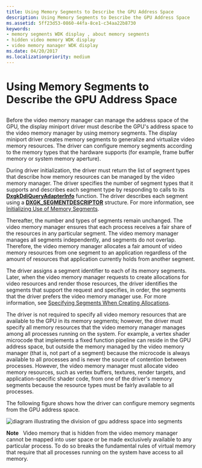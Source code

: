 ```yaml
---
title: Using Memory Segments to Describe the GPU Address Space
description: Using Memory Segments to Describe the GPU Address Space
ms.assetid: 5ff23d53-0860-44fa-8ce1-c34aa22b8730
keywords:
- memory segments WDK display , about memory segments
- hidden video memory WDK display
- video memory manager WDK display
ms.date: 04/20/2017
ms.localizationpriority: medium
---
```


# Using Memory Segments to Describe the GPU Address Space


## <span id="ddk_using_memory_segments_to_describe_the_gpu_address_space_gg"></span><span id="DDK_USING_MEMORY_SEGMENTS_TO_DESCRIBE_THE_GPU_ADDRESS_SPACE_GG"></span>


Before the video memory manager can manage the address space of the GPU, the display miniport driver must describe the GPU's address space to the video memory manager by using memory segments. The display miniport driver creates memory segments to generalize and virtualize video memory resources. The driver can configure memory segments according to the memory types that the hardware supports (for example, frame buffer memory or system memory aperture).

During driver initialization, the driver must return the list of segment types that describe how memory resources can be managed by the video memory manager. The driver specifies the number of segment types that it supports and describes each segment type by responding to calls to its [**DxgkDdiQueryAdapterInfo**](https://docs.microsoft.com/windows-hardware/drivers/ddi/d3dkmddi/nc-d3dkmddi-dxgkddi_queryadapterinfo) function. The driver describes each segment using a [**DXGK\_SEGMENTDESCRIPTOR**](https://docs.microsoft.com/windows-hardware/drivers/ddi/d3dkmddi/ns-d3dkmddi-_dxgk_segmentdescriptor) structure. For more information, see [Initializing Use of Memory Segments](initializing-use-of-memory-segments.md).

Thereafter, the number and types of segments remain unchanged. The video memory manager ensures that each process receives a fair share of the resources in any particular segment. The video memory manager manages all segments independently, and segments do not overlap. Therefore, the video memory manager allocates a fair amount of video memory resources from one segment to an application regardless of the amount of resources that application currently holds from another segment.

The driver assigns a segment identifier to each of its memory segments. Later, when the video memory manager requests to create allocations for video resources and render those resources, the driver identifies the segments that support the request and specifies, in order, the segments that the driver prefers the video memory manager use. For more information, see [Specifying Segments When Creating Allocations](specifying-segments-when-creating-allocations.md).

The driver is not required to specify all video memory resources that are available to the GPU in its memory segments; however, the driver must specify all memory resources that the video memory manager manages among all processes running on the system. For example, a vertex shader microcode that implements a fixed function pipeline can reside in the GPU address space, but outside the memory managed by the video memory manager (that is, not part of a segment) because the microcode is always available to all processes and is never the source of contention between processes. However, the video memory manager must allocate video memory resources, such as vertex buffers, textures, render targets, and application-specific shader code, from one of the driver's memory segments because the resource types must be fairly available to all processes.

The following figure shows how the driver can configure memory segments from the GPU address space.

![diagram illustrating the division of gpu address space into segments](images/memseg.png)

**Note**   Video memory that is hidden from the video memory manager cannot be mapped into user space or be made exclusively available to any particular process. To do so breaks the fundamental rules of virtual memory that require that all processes running on the system have access to all memory.

 

 

 






